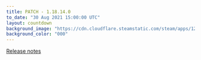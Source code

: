 ```yaml
---
title: PATCH - 1.18.14.0
to_date: "30 Aug 2021 15:00:00 UTC"
layout: countdown
background_image: "https://cdn.cloudflare.steamstatic.com/steam/apps/1250410/ss_a2a3aa69d655252087ace6eac887382f1e0582fa.1920x1080.jpg?t=1623947484"
background_color: "000"
---
```


<a href="https://forums.flightsimulator.com/t/release-notes-for-hotfix-version-1-18-14-0/429725">Release notes</a>